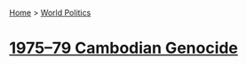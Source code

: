 [Home](../index) > [World Politics](../World%20Politics)
# [1975–79 Cambodian Genocide](1975–79%20Cambodian%20Genocide)